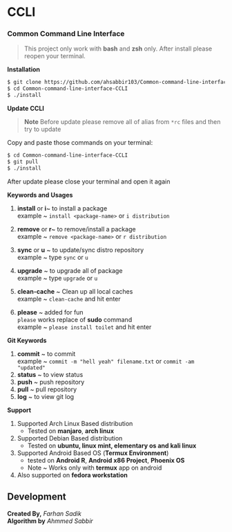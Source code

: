 # CCLI 
### Common Command Line Interface

> This project only work with **bash** and **zsh** only. After install please reopen your terminal.

**Installation**

```bash 
$ git clone https://github.com/ahsabbir103/Common-command-line-interface-CCLI.git
$ cd Common-command-line-interface-CCLI
$ ./install
```

**Update CCLI**
> **Note** 
> Before update please remove all of alias from `*rc` files and then try to update 

Copy and paste those commands on your terminal:

```bash 
$ cd Common-command-line-interface-CCLI
$ git pull 
$ ./install
```
After update please close your terminal and open it again

**Keywords and Usages**

 1. **install** or **i**~ to install a package  <br>
 example ~ ```install <package-name>``` or `i distribution`

 2. **remove** or **r**~ to remove/install a package <br>
 example ~ ```remove <package-name>```   or `r distribution`

 3. **sync** or **u** ~ to update/sync distro repository <br>
 example ~ type ```sync``` or `u`

 4. **upgrade** ~ to upgrade all of package <br>
 example ~ type ```upgrade``` or `u`

 6. **clean-cache** ~ Clean up all local caches <br>
 example ~ `clean-cache` and hit enter  

 7. **please** ~ added for fun <br>
 `please` works replace of **sudo** command <br>
    example ~ `please install toilet` and hit enter 

**Git Keywords**

 1. **commit**  ~ to commit  <br>
 example ~ ```commit -m "hell yeah" filename.txt``` or `commit -am "updated"`
  2. **status** ~ to view status 
  3. **push** ~ push repository 
  4. **pull** ~ pull repository 
  5. **log** ~ to view git log

**Support**

 1. Supported Arch Linux Based distribution
     * Tested on **manjaro**, **arch linux**
 2. Supported Debian Based distribution
     * Tested on **ubuntu, linux mint, elementary os and kali linux**
 3. Supported Android Based OS (**Termux Environment**)
     * tested on **Android R**, **Android x86 Project**, **Phoenix OS**
     * Note ~ Works only with **termux** app on android
 4. Also supported on **fedora workstation**

## Development
**Created By,** 
_Farhan Sadik_ <br>
**Algorithm by** 
_Ahmmed Sabbir_ <br>

